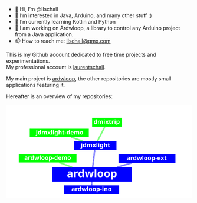 - 👋 Hi, I’m @llschall
- 👀 I’m interested in Java, Arduino, and many other stuff :)
- 🌱 I’m currently learning Kotlin and Python
- 💞️  I am working on Ardwloop, a library to control any Arduino project from a Java application.
- 📫 How to reach me: llschall@gmx.com

This is my Github account dedicated to free time projects and experimentations.<br>
My professional account is [laurentschall](https://github.com/laurentschall).

My main project is [ardwloop](https://llschall.github.io/ardwloop), the other repositories are mostly small applications featuring it.

Hereafter is an overview of my repositories:

![Overview](https://github.com/llschall/llschall/blob/main/overview.png?raw=true)

<!---
llschall/llschall is a ✨ special ✨ repository because its `README.md` (this file) appears on your GitHub profile.
You can click the Preview link to take a look at your changes.
--->
